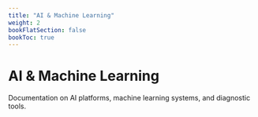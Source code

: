 ```yaml
---
title: "AI & Machine Learning"
weight: 2
bookFlatSection: false
bookToc: true
---
```


# AI & Machine Learning

Documentation on AI platforms, machine learning systems, and diagnostic tools.